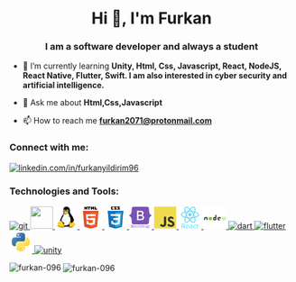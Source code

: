 <h1 align="center">Hi 👋, I'm Furkan</h1>
<h3 align="center">I am a software developer and always a student</h3>



- 🌱 I’m currently learning **Unity, Html, Css, Javascript, React, NodeJS, React Native, Flutter, Swift. I am also interested in cyber security and artificial intelligence.**

- 💬 Ask me about **Html,Css,Javascript**

- 📫 How to reach me **furkan2071@protonmail.com**

<h3 align="left">Connect with me:</h3>
<p align="left">
<a href="https://www.linkedin.com/in/furkanyildirim96/" target="blank"><img align="center" src="https://raw.githubusercontent.com/rahuldkjain/github-profile-readme-generator/master/src/images/icons/Social/linked-in-alt.svg" alt="linkedin.com/in/furkanyildirim96" height="30" width="40" /></a>
</p>

<!-- <p align="left"> <img src="https://komarev.com/ghpvc/?username=furkan-096&label=Profile%20views&color=0e75b6&style=flat" alt="furkan-096" /> </p>

<p align="left"> <a href="https://github.com/ryo-ma/github-profile-trophy"><img src="https://github-profile-trophy.vercel.app/?username=furkan-096" alt="furkan-096" /></a> </p>  -->

<h3 align="left">Technologies and Tools:</h3>
<p align="left"> 
   </a> <a href="https://git-scm.com/" target="_blank" rel="noreferrer"> <img src="https://www.vectorlogo.zone/logos/git-scm/git-scm-icon.svg" alt="git" width="40" height="40"/> </a>
   </a> <a href="https://www.markdownguide.org/" target="_blank" rel="noreferrer"> <img src="https://img.icons8.com/nolan/64/markdown.png" width="40" height="40"/> </a>
  <a href="https://www.linux.org/" target="_blank" rel="noreferrer"> <img src="https://raw.githubusercontent.com/devicons/devicon/master/icons/linux/linux-original.svg" alt="linux" width="40" height="40"/> </a>
     <a href="https://www.w3.org/html/" target="_blank" rel="noreferrer"> <img src="https://raw.githubusercontent.com/devicons/devicon/master/icons/html5/html5-original-wordmark.svg" alt="html5" width="40" height="40"/> </a>
    </a> <a href="https://www.w3schools.com/css/" target="_blank" rel="noreferrer"> <img src="https://raw.githubusercontent.com/devicons/devicon/master/icons/css3/css3-original-wordmark.svg" alt="css3" width="40" height="40"/> 
  </a> <a href="https://getbootstrap.com" target="_blank" rel="noreferrer"> <img src="https://raw.githubusercontent.com/devicons/devicon/master/icons/bootstrap/bootstrap-plain-wordmark.svg" alt="bootstrap" width="40" height="40"/> 
    <a href="https://developer.mozilla.org/en-US/docs/Web/JavaScript" target="_blank" rel="noreferrer"> <img src="https://raw.githubusercontent.com/devicons/devicon/master/icons/javascript/javascript-original.svg" alt="javascript" width="40" height="40"/> </a> 
  <a href="https://reactjs.org/" target="_blank" rel="noreferrer"> <img src="https://raw.githubusercontent.com/devicons/devicon/master/icons/react/react-original-wordmark.svg" alt="react" width="40" height="40"/> </a> 
   <a href="https://nodejs.org" target="_blank" rel="noreferrer"> <img src="https://raw.githubusercontent.com/devicons/devicon/master/icons/nodejs/nodejs-original-wordmark.svg" alt="nodejs" width="40" height="40"/> </a>
  </a> <a href="https://dart.dev" target="_blank" rel="noreferrer"> <img src="https://www.vectorlogo.zone/logos/dartlang/dartlang-icon.svg" alt="dart" width="40" height="40"/> 
  </a> <a href="https://flutter.dev" target="_blank" rel="noreferrer"> <img src="https://www.vectorlogo.zone/logos/flutterio/flutterio-icon.svg" alt="flutter" width="40" height="40"/> 
  <a href="https://www.python.org" target="_blank" rel="noreferrer"> <img src="https://raw.githubusercontent.com/devicons/devicon/master/icons/python/python-original.svg" alt="python" width="40" height="40"/> </a>
  <a href="https://unity.com/" target="_blank" rel="noreferrer"> <img src="https://www.vectorlogo.zone/logos/unity3d/unity3d-icon.svg" alt="unity" width="40" height="40"/> </a> 
</p>
<p><img align="left" src="https://github-readme-stats.vercel.app/api/top-langs?username=furkan-096&show_icons=true&locale=en&layout=compact" alt="furkan-096" /></p><p>&nbsp;<img align="center" src="https://github-readme-stats.vercel.app/api?username=furkan-096&show_icons=true&locale=en" alt="furkan-096" /></p>


